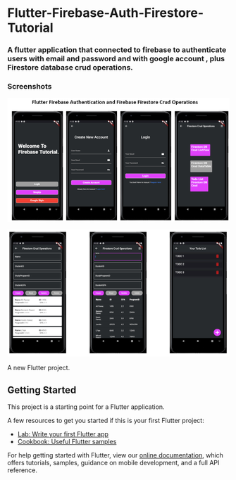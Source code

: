 # Flutter-Firebase-Auth-Firestore-Tutorial
 
### A flutter application that connected to firebase to authenticate users with email and password and with google account , plus Firestore database crud operations.

### Screenshots
  ![s1](https://raw.githubusercontent.com/hbfawaz112/Flutter-Firebase-Auth-Firestore-Tutorial/master/screenshots/screen1.PNG)
  
  ![s2](https://raw.githubusercontent.com/hbfawaz112/Flutter-Firebase-Auth-Firestore-Tutorial/master/screenshots/screen2.PNG)
  


A new Flutter project.

## Getting Started

This project is a starting point for a Flutter application.

A few resources to get you started if this is your first Flutter project:

- [Lab: Write your first Flutter app](https://flutter.dev/docs/get-started/codelab)
- [Cookbook: Useful Flutter samples](https://flutter.dev/docs/cookbook)

For help getting started with Flutter, view our
[online documentation](https://flutter.dev/docs), which offers tutorials,
samples, guidance on mobile development, and a full API reference.
